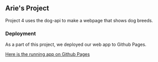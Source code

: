 ## Arie's Project

Project 4 uses the dog-api to make a webpage that shows dog breeds.

### Deployment

As a part of this project, we deployed our web app to Github Pages.

[Here is the running app on Github Pages](https://ariemz.github.io/)
